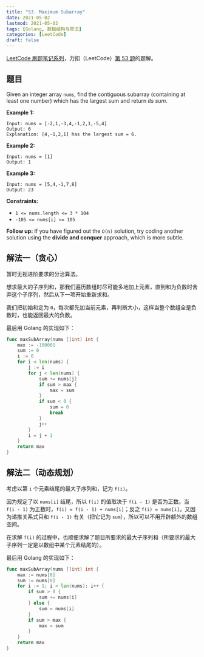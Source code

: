 ```yaml
---
title: "53. Maximum Subarray"
date: 2021-05-02
lastmod: 2021-05-02
tags: [Golang, 数据结构与算法]
categories: [LeetCode]
draft: false
---
```


[LeetCode 刷题笔记系列](/posts/leetcode/leetcode)，力扣（LeetCode）[第 53 题](https://leetcode-cn.com/problems/maximum-subarray)的题解。

<!--more-->

## 题目

Given an integer array `nums`, find the contiguous subarray (containing at least one number) which has the largest sum and return _its sum_.

**Example 1:**

```text
Input: nums = [-2,1,-3,4,-1,2,1,-5,4]
Output: 6
Explanation: [4,-1,2,1] has the largest sum = 6.
```

**Example 2:**

```text
Input: nums = [1]
Output: 1
```

**Example 3:**

```text
Input: nums = [5,4,-1,7,8]
Output: 23
```

**Constraints:**

- `1 <= nums.length <= 3 * 104`
- `-105 <= nums[i] <= 105`

**Follow up:** If you have figured out the `O(n)` solution, try coding another solution using the **divide and conquer** approach, which is more subtle.

## 解法一（贪心）

暂时无视进阶要求的分治算法。

想求最大的子序列和，那我们遍历数组时尽可能多地加上元素，直到和为负数时舍弃这个子序列，然后从下一项开始重新求和。

我们把初始和定为 `0`，每次都先加当前元素，再判断大小，这样当整个数组全是负数时，也能返回最大的负数。

最后用 Golang 的实现如下：

```go
func maxSubArray(nums []int) int {
    max := -100001
    sum := 0
    i := 0
    for i < len(nums) {
        j := i
        for j < len(nums) {
            sum += nums[j]
            if sum > max {
                max = sum
            }
            if sum < 0 {
                sum = 0
                break
            }
            j++
        }
        i = j + 1
    }
    return max
}
```

## 解法二（动态规划）

考虑以第 `i` 个元素结尾的最大子序列和，记为 `f(i)`。

因为规定了以 `nums[i]` 结尾，所以 `f(i)` 的值取决于 `f(i - 1)` 是否为正数。当 `f(i - 1)` 为正数时，`f(i) = f(i - 1) + nums[i]`；反之 `f(i) = nums[i]`。又因为递推关系式只和 `f(i - 1)` 有关（把它记为 `sum`），所以可以不用开辟额外的数组空间。

在求解 `f(i)` 的过程中，也顺便求解了题目所要求的最大子序列和（所要求的最大子序列一定是以数组中某个元素结尾的）。

最后用 Golang 的实现如下：

```go
func maxSubArray(nums []int) int {
    max := nums[0]
    sum := nums[0]
    for i := 1; i < len(nums); i++ {
        if sum > 0 {
            sum += nums[i]
        } else {
            sum = nums[i]
        }
        if sum > max {
            max = sum
        }
    }
    return max
}
```
